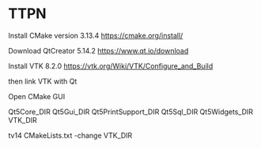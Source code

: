 # TTPN

Install CMake version 3.13.4
https://cmake.org/install/

Download QtCreator 5.14.2
https://www.qt.io/download

Install VTK 8.2.0
https://vtk.org/Wiki/VTK/Configure_and_Build

then link VTK with Qt

Open CMake GUI

Qt5Core_DIR
Qt5Gui_DIR
Qt5PrintSupport_DIR
Qt5Sql_DIR
Qt5Widgets_DIR
VTK_DIR

tv14 CMakeLists.txt
-change VTK_DIR
